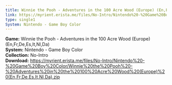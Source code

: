 ```yaml
---
title: Winnie the Pooh - Adventures in the 100 Acre Wood (Europe) (En,Fr,De,Es,It,Nl,Da)
link: https://myrient.erista.me/files/No-Intro/Nintendo%20-%20Game%20Boy%20Color/Winnie%20the%20Pooh%20-%20Adventures%20in%20the%20100%20Acre%20Wood%20(Europe)%20(En,Fr,De,Es,It,Nl,Da).zip
type: single1
System: Nintendo - Game Boy Color
---
```

<b>Game:</b> Winnie the Pooh - Adventures in the 100 Acre Wood (Europe) (En,Fr,De,Es,It,Nl,Da)<br>
<b>System:</b> Nintendo - Game Boy Color<br>
<b>Collection:</b> No-Intro<br>
<b>Download:</b> https://myrient.erista.me/files/No-Intro/Nintendo%20-%20Game%20Boy%20Color/Winnie%20the%20Pooh%20-%20Adventures%20in%20the%20100%20Acre%20Wood%20(Europe)%20(En,Fr,De,Es,It,Nl,Da).zip